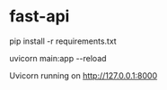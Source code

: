 # fast-api


pip install -r requirements.txt

uvicorn main:app --reload

Uvicorn running on http://127.0.0.1:8000
